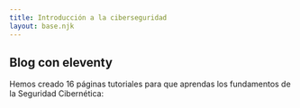 ```yaml
---
title: Introducción a la ciberseguridad
layout: base.njk
---
```

## Blog con eleventy
Hemos creado 16 páginas tutoriales para que aprendas los fundamentos de la Seguridad Cibernética:
